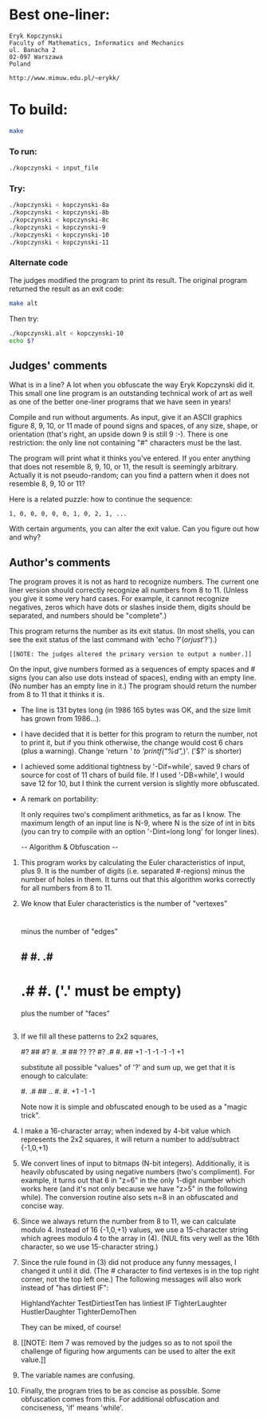 # Best one-liner:

    Eryk Kopczynski
    Faculty of Mathematics, Informatics and Mechanics
    ul. Banacha 2
    02-097 Warszawa
    Poland

    http://www.mimuw.edu.pl/~erykk/

# To build:

```sh
make
```

### To run:

```sh
./kopczynski < input_file
```

### Try:

```sh
./kopczynski < kopczynski-8a
./kopczynski < kopczynski-8b
./kopczynski < kopczynski-8c
./kopczynski < kopczynski-9
./kopczynski < kopczynski-10
./kopczynski < kopczynski-11
```

### Alternate code

The judges modified the program to print its result.  The original
program returned the result as an exit code:

```sh
make alt
```

Then try:

```sh
./kopczynski.alt < kopczynski-10
echo $?
```

## Judges' comments

What is in a line?  A lot when you obfuscate the way Eryk Kopczynski
did it.  This small one line program is an outstanding technical
work of art as well as one of the better one-liner programs that
we have seen in years!

Compile and run without arguments.  As input, give it an ASCII graphics
figure 8, 9, 10, or 11 made of pound signs and spaces, of any size,
shape, or orientation (that's right, an upside down 9 is still 9 :-).
There is one restriction: the only line not containing "#" characters
must be the last.

The program will print what it thinks you've entered. If you enter
anything that does not resemble 8, 9, 10, or 11, the result is
seemingly arbitrary.  Actually it is not pseudo-random; can you find
a pattern when it does not resemble 8, 9, 10 or 11?

Here is a related puzzle: how to continue the sequence:

    1, 0, 0, 0, 0, 0, 1, 0, 2, 1, ...

With certain arguments, you can alter the exit value.  Can you figure
out how and why?

## Author's comments

The program proves it is not as hard to recognize numbers. The current
one liner version should correctly recognize all numbers from 8 to 11.
(Unless you give it some very hard cases. For example, it cannot
recognize negatives, zeros which have dots or slashes inside them,
digits should be separated, and numbers should be "complete".)

This program returns the number as its exit status. (In most shells,
you can see the exit status of the last command with 'echo $?' (or
just '$?').)

    [[NOTE: The judges altered the primary version to output a number.]]

On the input, give numbers formed as a sequences of empty spaces and #
signs (you can also use dots instead of spaces), ending with an empty
line. (No number has an empty line in it.) The program should return
the number from 8 to 11 that it thinks it is.

* The line is 131 bytes long (in 1986 165 bytes was OK, and the size
  limit has grown from 1986...).

* I have decided that it is better for this program to return the
  number, not to print it, but if you think otherwise, the change would
  cost 6 chars (plus a warning). Change 'return *' to 'printf("%d",*)'.
  ('$?' is shorter)

* I achieved some additional tightness by '-Dif=while', saved 9 chars
  of source for cost of 11 chars of build file. If I used '-DB=while',
  I would save 12 for 10, but I think the current version is slightly
  more obfuscated.

* A remark on portability:

    It only requires two's compliment arithmetics, as far as I
    know. The maximum length of an input line is N-9, where
    N is the size of int in bits (you can try to compile with
    an option '-Dint=long long' for longer lines).

   -- Algorithm & Obfuscation --

1. This program works by calculating the Euler characteristics of input,
   plus 9. It is the number of digits (i.e. separated #-regions) minus the
   number of holes in them. It turns out that this algorithm works
   correctly for all numbers from 8 to 11.

2. We know that Euler characteristics is the number of "vertexes"

   #

   minus the number of "edges"

   ## # #. .#
      # .# #.   ('.' must be empty)

   plus the number of "faces"

   ##
   ##

3. If we fill all these patterns to 2x2 squares,

   #? ## #? #. .# ##
   ?? ?? #? .# #. ##
   +1 -1 -1 -1 -1 +1

   substitute all possible "values" of '?' and sum up, we get that it is
   enough to calculate:

   #. .# ##
   .. #. #.
   +1 -1 -1

   Note now it is simple and obfuscated enough to be used as
   a "magic trick".

4. I make a 16-character array; when indexed by 4-bit value which
   represents the 2x2 squares, it will return a number to add/subtract
   {-1,0,+1}

5. We convert lines of input to bitmaps (N-bit integers). Additionally,
   it is heavily obfuscated by using negative numbers (two's compliment).
   For example, it turns out that 6 in "z=6" in the only 1-digit number
   which works here (and it's not only because we have "z>5" in the
   following while). The conversion routine also sets n=8 in an obfuscated
   and concise way.

5. Since we always return the number from 8 to 11, we can calculate
   modulo 4. Instead of 16 {-1,0,+1} values, we use a 15-character string
   which agrees modulo 4 to the array in (4). (NUL fits very well as the
   16th character, so we use 15-character string.)

6. Since the rule found in (3) did not produce any funny messages, I
   changed it until it did. (The # character to find vertexes is in the
   top right corner, not the top left one.) The following messages will
   also work instead of "has dirtiest IF":

   HighlandYachter
   TestDirtiestTen
   has lintiest IF
   TighterLaughter
   HustlerDaughter
   TighterDemoThen

   They can be mixed, of course!

7. [[NOTE: Item 7 was removed by the judges so as to not spoil the
	 challenge of figuring how arguments can be used to alter
	 the exit value.]]

8. The variable names are confusing.

9. Finally, the program tries to be as concise as possible. Some
   obfuscation comes from this. For additional obfuscation and
   conciseness, 'if' means 'while'.
